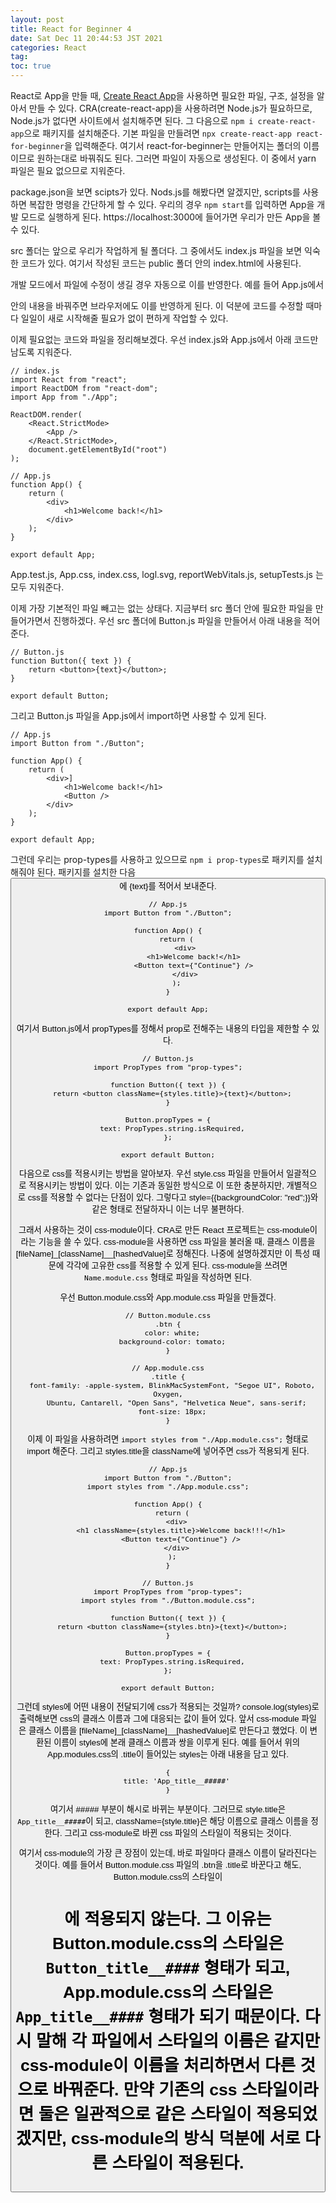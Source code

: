 ```yaml
---
layout: post
title: React for Beginner 4
date: Sat Dec 11 20:44:53 JST 2021
categories: React
tag:
toc: true
---
```


React로 App을 만들 때, [Create React App](https://create-react-app.dev/)을 사용하면 필요한 파일, 구조, 설정을 알아서 만들 수 있다.
CRA(create-react-app)을 사용하려면 Node.js가 필요하므로, Node.js가 없다면 사이트에서 설치해주면 된다.
그 다음으로 `npm i create-react-app`으로 패키지를 설치해준다.
기본 파일을 만들려면 `npx create-react-app react-for-beginner`을 입력해준다.
여기서 react-for-beginner는 만들어지는 폴더의 이름이므로 원하는대로 바꿔줘도 된다.
그러면 파일이 자동으로 생성된다.
이 중에서 yarn 파일은 필요 없으므로 지워준다.

package.json을 보면 scipts가 있다.
Nods.js를 해봤다면 알겠지만, scripts를 사용하면 복잡한 명령을 간단하게 할 수 있다.
우리의 경우 `npm start`를 입력하면 App을 개발 모드로 실행하게 된다.
https://localhost:3000에 들어가면 우리가 만든 App을 볼 수 있다.

src 폴더는 앞으로 우리가 작업하게 될 폴더다.
그 중에서도 index.js 파일을 보면 익숙한 코드가 있다.
여기서 작성된 코드는 public 폴더 안의 index.html에 사용된다.

개발 모드에서 파일에 수정이 생길 경우 자동으로 이를 반영한다.
예를 들어 App.js에서 <div> 안의 내용을 바꿔주면 브라우저에도 이를 반영하게 된다.
이 덕분에 코드를 수정할 때마다 일일이 새로 시작해줄 필요가 없이 편하게 작업할 수 있다.

이제 필요없는 코드와 파일을 정리해보겠다.
우선 index.js와 App.js에서 아래 코드만 남도록 지워준다.

```
// index.js
import React from "react";
import ReactDOM from "react-dom";
import App from "./App";

ReactDOM.render(
    <React.StrictMode>
        <App />
    </React.StrictMode>,
    document.getElementById("root")
);
```

```
// App.js
function App() {
    return (
        <div>
            <h1>Welcome back!</h1>
        </div>
    );
}

export default App;
```

App.test.js, App.css, index.css, logl.svg, reportWebVitals.js, setupTests.js 는 모두 지워준다.

이제 가장 기본적인 파일 빼고는 없는 상태다.
지금부터 src 폴더 안에 필요한 파일을 만들어가면서 진행하겠다.
우선 src 폴더에 Button.js 파일을 만들어서 아래 내용을 적어준다.

```
// Button.js
function Button({ text }) {
    return <button>{text}</button>;
}

export default Button;
```

그리고 Button.js 파일을 App.js에서 import하면 사용할 수 있게 된다.

```
// App.js
import Button from "./Button";

function App() {
    return (
        <div>]
            <h1>Welcome back!</h1>
            <Button />
        </div>
    );
}

export default App;
```

그런데 우리는 prop-types를 사용하고 있으므로 `npm i prop-types`로 패키지를 설치해줘야 된다.
패키지를 설치한 다음 <Button />에 {text}를 적어서 보내준다.

```
// App.js
import Button from "./Button";

function App() {
    return (
        <div>
            <h1>Welcome back!</h1>
            <Button text={"Continue"} />
        </div>
    );
}

export default App;
```

여기서 Button.js에서 propTypes를 정해서 prop로 전해주는 내용의 타입을 제한할 수 있다.

```
// Button.js
import PropTypes from "prop-types";

function Button({ text }) {
  return <button className={styles.title}>{text}</button>;
}

Button.propTypes = {
  text: PropTypes.string.isRequired,
};

export default Button;
```

다음으로 css를 적용시키는 방법을 알아보자.
우선 style.css 파일을 만들어서 일괄적으로 적용시키는 방법이 있다.
이는 기존과 동일한 방식으로 이 또한 충분하지만, 개별적으로 css를 적용할 수 없다는 단점이 있다.
그렇다고 style={{backgroundColor: "red";}}와 같은 형태로 전달하자니 이는 너무 불편하다.

그래서 사용하는 것이 css-module이다.
CRA로 만든 React 프로젝트는 css-module이라는 기능을 쓸 수 있다.
css-module을 사용하면 css 파일을 불러올 때, 클래스 이름을 [fileName]\_[className]\_\_[hashedValue]로 정해진다.
나중에 설명하겠지만 이 특성 때문에 각각에 고유한 css를 적용할 수 있게 된다.
css-module을 쓰려면 `Name.module.css` 형태로 파일을 작성하면 된다.

우선 Button.module.css와 App.module.css 파일을 만들겠다.

```
// Button.module.css
.btn {
  color: white;
  background-color: tomato;
}
```

```
// App.module.css
.title {
  font-family: -apple-system, BlinkMacSystemFont, "Segoe UI", Roboto, Oxygen,
    Ubuntu, Cantarell, "Open Sans", "Helvetica Neue", sans-serif;
  font-size: 18px;
}
```

이제 이 파일을 사용하려면 `import styles from "./App.module.css";` 형태로 import 해준다.
그리고 styles.title을 className에 넣어주면 css가 적용되게 된다.

```
// App.js
import Button from "./Button";
import styles from "./App.module.css";

function App() {
  return (
    <div>
      <h1 className={styles.title}>Welcome back!!!</h1>
      <Button text={"Continue"} />
    </div>
  );
}
```

```
// Button.js
import PropTypes from "prop-types";
import styles from "./Button.module.css";

function Button({ text }) {
  return <button className={styles.btn}>{text}</button>;
}

Button.propTypes = {
  text: PropTypes.string.isRequired,
};

export default Button;
```

그런데 styles에 어떤 내용이 전달되기에 css가 적용되는 것일까?
console.log(styles)로 출력해보면 css의 클래스 이름과 그에 대응되는 값이 들어 있다.
앞서 css-module 파일은 클래스 이름을 [fileName]\_[className]\_\_[hashedValue]로 만든다고 했었다.
이 변환된 이름이 styles에 본래 클래스 이름과 쌍을 이루게 된다.
예를 들어서 위의 App.modules.css의 .title이 들어있는 styles는 아래 내용을 담고 있다.

```
{
    title: 'App_title__#####'
}
```

여기서 ##### 부분이 해시로 바뀌는 부분이다.
그러므로 style.title은 `App_title__#####`이 되고, className={style.title}은 해당 이름으로 클래스 이름을 정한다.
그리고 css-module로 바뀐 css 파일의 스타일이 적용되는 것이다.

여기서 css-module의 가장 큰 장점이 있는데, 바로 파일마다 클래스 이름이 달라진다는 것이다.
예를 들어서 Button.module.css 파일의 .btn을 .title로 바꾼다고 해도, Button.module.css의 스타일이 <h1>에 적용되지 않는다.
그 이유는 Button.module.css의 스타일은 `Button_title__####` 형태가 되고, App.module.css의 스타일은 `App_title__####` 형태가 되기 때문이다.
다시 말해 각 파일에서 스타일의 이름은 같지만 css-module이 이름을 처리하면서 다른 것으로 바꿔준다.
만약 기존의 css 스타일이라면 둘은 일관적으로 같은 스타일이 적용되었겠지만, css-module의 방식 덕분에 서로 다른 스타일이 적용된다.
